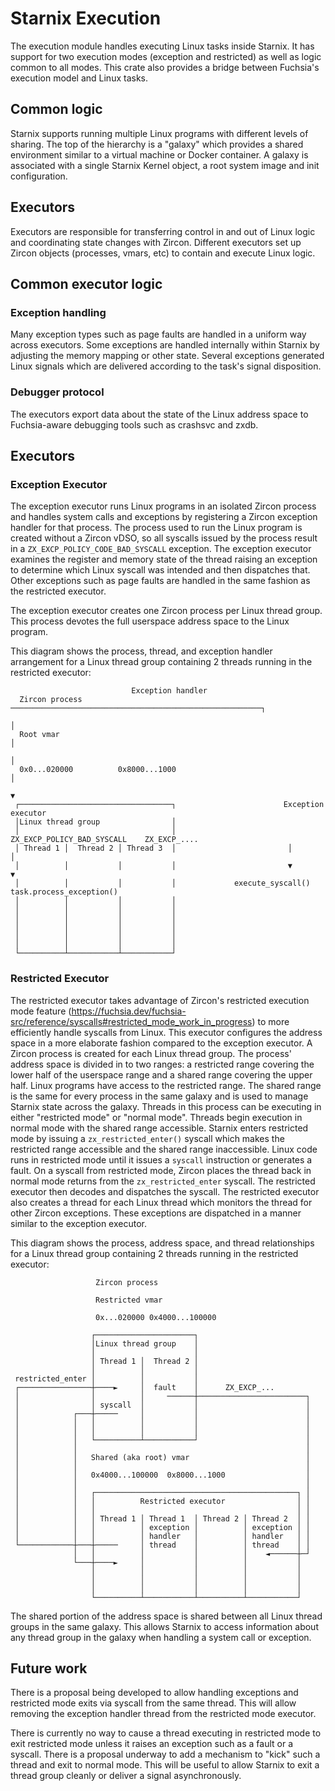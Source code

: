 # Starnix Execution

The execution module handles executing Linux tasks inside Starnix. It has support for two execution
modes (exception and restricted) as well as logic common to all modes. This crate also provides a
bridge between Fuchsia's execution model and Linux tasks.

## Common logic

Starnix supports running multiple Linux programs with different levels of sharing. The top of the
hierarchy is a "galaxy" which provides a shared environment similar to a virtual machine or Docker
container. A galaxy is associated with a single Starnix Kernel object, a root system image and init
configuration.

## Executors

Executors are responsible for transferring control in and out of Linux logic and coordinating state
changes with Zircon. Different executors set up Zircon objects (processes, vmars, etc) to contain
and execute Linux logic.

## Common executor logic

### Exception handling

Many exception types such as page faults are handled in a uniform way across executors. Some
exceptions are handled internally within Starnix by adjusting the memory mapping or other state.
Several exceptions generated Linux signals which are delivered according to the task's signal
disposition.

### Debugger protocol

The executors export data about the state of the Linux address space to Fuchsia-aware debugging tools such as crashsvc and zxdb.

## Executors

### Exception Executor

The exception executor runs Linux programs in an isolated Zircon process and handles system calls
and exceptions by registering a Zircon exception handler for that process. The process used to run
the Linux program is created without a Zircon vDSO, so all syscalls issued by the process result in
a `ZX_EXCP_POLICY_CODE_BAD_SYSCALL` exception. The exception executor examines the register and
memory state of the thread raising an exception to determine which Linux syscall was intended and
then dispatches that. Other exceptions such as page faults are handled in the same fashion as the
restricted executor.

The exception executor creates one Zircon process per Linux thread group. This process devotes the
full userspace address space to the Linux program.

This diagram shows the process, thread, and exception handler arrangement for a Linux thread group
containing 2 threads running in the restricted executor:

```
                           Exception handler
  Zircon process ────────────────────────────────────────────────────────┐
                                                                         │
  Root vmar                                                              │
                                                                         │
  0x0...020000          0x8000...1000                                    │
                                                                         ▼
 ┌──────────────────────────────────┐                        Exception executor
 │Linux thread group                │
 │                                  │           ZX_EXCP_POLICY_BAD_SYSCALL    ZX_EXCP_....
 │ Thread 1 │  Thread 2 │ Thread 3  │                         │                      │
 │          │           │           │                         ▼                      ▼
 │          │           │           │             execute_syscall()            task.process_exception()
 │          │           │           │
 │          │           │           │
 │          │           │           │
 │          │           │           │
 │          │           │           │
 │          │           │           │
 └──────────┴───────────┴───────────┘
```

### Restricted Executor

The restricted executor takes advantage of Zircon's restricted execution mode feature
(https://fuchsia.dev/fuchsia-src/reference/syscalls#restricted_mode_work_in_progress) to more
efficiently handle syscalls from Linux. This executor configures the address space in a more
elaborate fashion compared to the exception executor. A Zircon process is created for each Linux
thread group. The process' address space is divided in to two ranges: a restricted range covering
the lower half of the userspace range and a shared range covering the upper half. Linux programs
have access to the restricted range. The shared range is the same for every process in the same
galaxy and is used to manage Starnix state across the galaxy. Threads in this process can be
executing in either "restricted mode" or "normal mode". Threads begin execution in normal mode with
the shared range accessible. Starnix enters restricted mode by issuing a `zx_restricted_enter()`
syscall which makes the restricted range accessible and the shared range inaccessible. Linux code
runs in restricted mode until it issues a `syscall` instruction or generates a fault. On a syscall
from restricted mode, Zircon places the thread back in normal mode returns from the
`zx_restricted_enter` syscall. The restricted executor then decodes and dispatches the syscall. The
restricted executor also creates a thread for each Linux thread which monitors the thread for other
Zircon exceptions. These exceptions are dispatched in a manner similar to the exception executor.

This diagram shows the process, address space, and thread relationships for a Linux thread group
containing 2 threads running in the restricted executor:

```
                   Zircon process

                   Restricted vmar

                   0x...020000 0x4000...100000

                  ┌──────────────────────┐
                  │Linux thread group    │
                  │                      │
                  │ Thread 1 │  Thread 2 │
                  │          │           │
 restricted_enter │          │           │
 ┌────────────────┼────►     │  fault    │      ZX_EXCP_...
 │                │          │     ──────┼────────────────────────┐
 │                │ syscall  │           │                        │
 │            ┌───┼─────     │           │                        │
 │            │   │          │           │                        │
 │            │   │          │           │                        │
 │            │   └──────────┴───────────┘                        │
 │            │                                                   │
 │            │   Shared (aka root) vmar                          │
 │            │                                                   │
 │            │   0x4000...100000  0x8000...1000                  │
 │            │                                                   │
 │            │   ┌─────────────────────────────────────────────┐ │
 │            │   │          Restricted executor                │ │
 │            │   │                                             │ │
 │            │   │ Thread 1 │ Thread 1  │ Thread 2 │ Thread 2  │ │
 │            │   │          │ exception │          │ exception │ │
 │            │   │          │ handler   │          │ handler   │ │
 └────────────┼───┼─────     │ thread    │          │ thread    │ │
              │   │          │           │          │    ◄──────┼─┘
              └───┼────►     │           │          │           │
                  │          │           │          │           │
                  │          │           │          │           │
                  │          │           │          │           │
                  └──────────┴───────────┴──────────┴───────────┘
```

The shared portion of the address space is shared between all Linux thread groups in the same
galaxy. This allows Starnix to access information about any thread group in the galaxy when handling
a system call or exception.

## Future work

There is a proposal being developed to allow handling exceptions and restricted mode exits via
syscall from the same thread. This will allow removing the exception handler thread from the
restricted mode executor.

There is currently no way to cause a thread executing in restricted mode to exit restricted mode
unless it raises an exception such as a fault or a syscall. There is a proposal underway to add a
mechanism to "kick" such a thread and exit to normal mode. This will be useful to allow Starnix to
exit a thread group cleanly or deliver a signal asynchronously.
